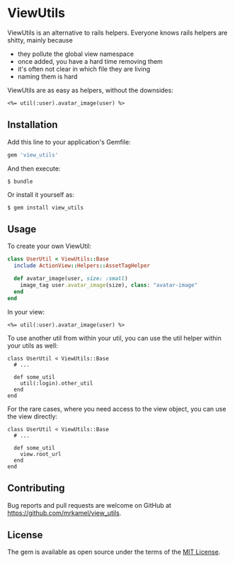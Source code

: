 # ViewUtils

ViewUtils is an alternative to rails helpers.
Everyone knows rails helpers are shitty, mainly because

* they pollute the global view namespace
* once added, you have a hard time removing them
* it's often not clear in which file they are living
* naming them is hard

ViewUtils are as easy as helpers, without the downsides:

```
<%= util(:user).avatar_image(user) %>
```

## Installation

Add this line to your application's Gemfile:

```ruby
gem 'view_utils'
```

And then execute:

    $ bundle

Or install it yourself as:

    $ gem install view_utils

## Usage

To create your own ViewUtil:

```ruby
class UserUtil < ViewUtils::Base
  include ActionView::Helpers::AssetTagHelper

  def avatar_image(user, size: :small)
    image_tag user.avatar_image(size), class: "avatar-image"
  end
end
```

In your view:

```
<%= util(:user).avatar_image(user) %>
```

To use another util from within your util, you can use the
util helper within your utils as well:

```
class UserUtil < ViewUtils::Base
  # ...

  def some_util
    util(:login).other_util
  end
end
```

For the rare cases, where you need access to the view object,
you can use the view directly:

```
class UserUtil < ViewUtils::Base
  # ...

  def some_util
    view.root_url
  end
end
```

## Contributing

Bug reports and pull requests are welcome on GitHub at https://github.com/mrkamel/view_utils.

## License

The gem is available as open source under the terms of the [MIT License](https://opensource.org/licenses/MIT).
